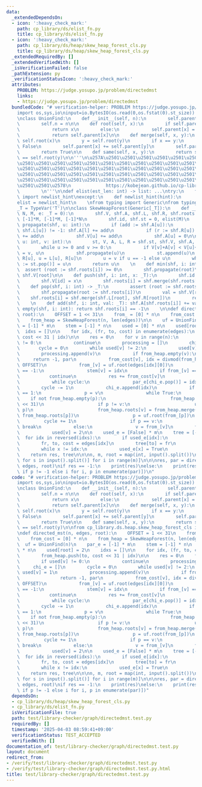 ```yaml
---
data:
  _extendedDependsOn:
  - icon: ':heavy_check_mark:'
    path: cp_library/ds/elist_fn.py
    title: cp_library/ds/elist_fn.py
  - icon: ':heavy_check_mark:'
    path: cp_library/ds/heap/skew_heap_forest_cls.py
    title: cp_library/ds/heap/skew_heap_forest_cls.py
  _extendedRequiredBy: []
  _extendedVerifiedWith: []
  _isVerificationFailed: false
  _pathExtension: py
  _verificationStatusIcon: ':heavy_check_mark:'
  attributes:
    PROBLEM: https://judge.yosupo.jp/problem/directedmst
    links:
    - https://judge.yosupo.jp/problem/directedmst
  bundledCode: "# verification-helper: PROBLEM https://judge.yosupo.jp/problem/directedmst\n\
    import os,sys,io\ninput=io.BytesIO(os.read(0,os.fstat(0).st_size)).readline\n\n\
    \nclass UnionFind:\n    def __init__(self, n):\n        self.parent = [-1] * n\n\
    \        self.n = n\n\n    def root(self, x):\n        if self.parent[x] < 0:\n\
    \            return x\n        else:\n            self.parent[x] = self.root(self.parent[x])\n\
    \            return self.parent[x]\n\n    def merge(self, x, y):\n        x =\
    \ self.root(x)\n        y = self.root(y)\n        if x == y:\n            return\
    \ False\n        self.parent[x] += self.parent[y]\n        self.parent[y] = x\n\
    \        return True\n\n    def same(self, x, y):\n        return self.root(x)\
    \ == self.root(y)\n\n'''\n\u257A\u2501\u2501\u2501\u2501\u2501\u2501\u2501\u2501\
    \u2501\u2501\u2501\u2501\u2501\u2501\u2501\u2501\u2501\u2501\u2501\u2501\u2501\
    \u2501\u2501\u2501\u2501\u2501\u2501\u2501\u2501\u2501\u2501\u2501\u2501\u2501\
    \u2501\u2501\u2501\u2501\u2501\u2501\u2501\u2501\u2501\u2501\u2501\u2501\u2501\
    \u2501\u2501\u2501\u2501\u2501\u2501\u2501\u2501\u2501\u2501\u2501\u2501\u2501\
    \u2501\u2501\u2578\n             https://kobejean.github.io/cp-library       \
    \        \n'''\n\ndef elist(est_len: int) -> list: ...\ntry:\n    from __pypy__\
    \ import newlist_hint\nexcept:\n    def newlist_hint(hint):\n        return []\n\
    elist = newlist_hint\n    \nfrom typing import Generic\nfrom typing import TypeVar\n\
    _T = TypeVar('T')\n\nclass SkewHeapForest(Generic[_T]):\n    def __init__(shf,\
    \ N, M, e: _T = 0):\n        shf.V, shf.A, shf.L, shf.R, shf.roots = [e]*M, [e]*M,\
    \ [-1]*M, [-1]*M, [-1]*N\n        shf.id, shf.st = 0, elist(M)\n    \n    def\
    \ propagate(shf, u: int):\n        if (add := shf.A[u]):\n            if (l :=\
    \ shf.L[u]) != -1: shf.A[l] += add\n            if (r := shf.R[u]) != -1: shf.A[r]\
    \ += add\n            shf.V[u] += add\n            shf.A[u] = 0\n\n    def merge(shf,\
    \ u: int, v: int):\n        st, V, A, L, R = shf.st, shf.V, shf.A, shf.L, shf.R\n\
    \        while u >= 0 and v >= 0:\n            if V[v]+A[v] < V[u]+A[u]: u, v\
    \ = v, u\n            shf.propagate(u)\n            st.append(u)\n           \
    \ R[u], u = L[u], R[u]\n        u = v if u == -1 else u\n        while st: L[u\
    \ := st.pop()] = u\n        return u\n    \n    def min(shf, i: int):\n      \
    \  assert (root := shf.roots[i]) >= 0\n        shf.propagate(root)\n        return\
    \ shf.V[root]\n\n    def push(shf, i: int, x: _T):\n        shf.id = (id := shf.id)+1\n\
    \        shf.V[id] = x\n        shf.roots[i] = shf.merge(shf.roots[i], id)\n\n\
    \    def pop(shf, i: int) -> _T:\n        assert (root := shf.roots[i]) >= 0\n\
    \        shf.propagate(root := shf.roots[i])\n        val = shf.V[root]\n    \
    \    shf.roots[i] = shf.merge(shf.L[root], shf.R[root])\n        return val\n\
    \    \n    def add(shf, i: int, val: _T): shf.A[shf.roots[i]] += val\n    def\
    \ empty(shf, i: int): return shf.roots[i] == -1\n    \n\ndef directed_mst(n, edges,\
    \ root):\n    OFFSET = 1 << 31\n    from_ = [0] * n\n    from_cost = [0] * n\n\
    \    from_heap = SkewHeapForest(n, len(edges))\n\n    uf = UnionFind(n)\n    par_e\
    \ = [-1] * m\n    stem = [-1] * n\n    used = [0] * n\n    used[root] = 2\n  \
    \  idxs = []\n\n    for idx, (fr, to, cost) in enumerate(edges):\n        from_heap.push(to,\
    \ cost << 31 | idx)\n\n    res = 0\n    for v in range(n):\n        if used[v]\
    \ != 0:\n            continue\n        processing = []\n        chi_e = []\n \
    \       cycle = 0\n        while used[v] != 2:\n            used[v] = 1\n    \
    \        processing.append(v)\n            if from_heap.empty(v):\n          \
    \     return -1, par\n            from_cost[v], idx = divmod(from_heap.pop(v),\
    \ OFFSET)\n            from_[v] = uf.root(edges[idx][0])\n            if stem[v]\
    \ == -1:\n                stem[v] = idx\n            if from_[v] == v:\n     \
    \           continue\n            res += from_cost[v]\n            idxs.append(idx)\n\
    \            while cycle:\n                par_e[chi_e.pop()] = idx\n        \
    \        cycle -= 1\n            chi_e.append(idx)\n            if used[from_[v]]\
    \ == 1:\n                p = v\n                while True:\n                \
    \    if not from_heap.empty(p):\n                        from_heap.add(p, -from_cost[p]\
    \ << 31)\n                    if p != v:\n                        uf.merge(v,\
    \ p)\n                        from_heap.roots[v] = from_heap.merge(from_heap.roots[v],\
    \ from_heap.roots[p])\n                    p = uf.root(from_[p])\n           \
    \         cycle += 1\n                    if p == v:\n                       \
    \ break\n            else:\n                v = from_[v]\n        for v in processing:\n\
    \            used[v] = 2\n\n    used_e = [False] * m\n    tree = [-1] * n\n  \
    \  for idx in reversed(idxs):\n        if used_e[idx]:\n            continue\n\
    \        fr, to, cost = edges[idx]\n        tree[to] = fr\n        x = stem[to]\n\
    \        while x != idx:\n            used_e[x] = True\n            x = par_e[x]\n\
    \    return res, tree\n\n\nn, m, root = map(int, input().split())\nedges = [[int(s)\
    \ for s in input().split()] for i in range(m)]\n\n\nres, par = directed_mst(n,\
    \ edges, root)\nif res == -1:\n    print(res)\nelse:\n    print(res)\n    print(*[p\
    \ if p != -1 else i for i, p in enumerate(par)])\n"
  code: "# verification-helper: PROBLEM https://judge.yosupo.jp/problem/directedmst\n\
    import os,sys,io\ninput=io.BytesIO(os.read(0,os.fstat(0).st_size)).readline\n\n\
    \nclass UnionFind:\n    def __init__(self, n):\n        self.parent = [-1] * n\n\
    \        self.n = n\n\n    def root(self, x):\n        if self.parent[x] < 0:\n\
    \            return x\n        else:\n            self.parent[x] = self.root(self.parent[x])\n\
    \            return self.parent[x]\n\n    def merge(self, x, y):\n        x =\
    \ self.root(x)\n        y = self.root(y)\n        if x == y:\n            return\
    \ False\n        self.parent[x] += self.parent[y]\n        self.parent[y] = x\n\
    \        return True\n\n    def same(self, x, y):\n        return self.root(x)\
    \ == self.root(y)\n\nfrom cp_library.ds.heap.skew_heap_forest_cls import SkewHeapForest\n\
    \ndef directed_mst(n, edges, root):\n    OFFSET = 1 << 31\n    from_ = [0] * n\n\
    \    from_cost = [0] * n\n    from_heap = SkewHeapForest(n, len(edges))\n\n  \
    \  uf = UnionFind(n)\n    par_e = [-1] * m\n    stem = [-1] * n\n    used = [0]\
    \ * n\n    used[root] = 2\n    idxs = []\n\n    for idx, (fr, to, cost) in enumerate(edges):\n\
    \        from_heap.push(to, cost << 31 | idx)\n\n    res = 0\n    for v in range(n):\n\
    \        if used[v] != 0:\n            continue\n        processing = []\n   \
    \     chi_e = []\n        cycle = 0\n        while used[v] != 2:\n           \
    \ used[v] = 1\n            processing.append(v)\n            if from_heap.empty(v):\n\
    \               return -1, par\n            from_cost[v], idx = divmod(from_heap.pop(v),\
    \ OFFSET)\n            from_[v] = uf.root(edges[idx][0])\n            if stem[v]\
    \ == -1:\n                stem[v] = idx\n            if from_[v] == v:\n     \
    \           continue\n            res += from_cost[v]\n            idxs.append(idx)\n\
    \            while cycle:\n                par_e[chi_e.pop()] = idx\n        \
    \        cycle -= 1\n            chi_e.append(idx)\n            if used[from_[v]]\
    \ == 1:\n                p = v\n                while True:\n                \
    \    if not from_heap.empty(p):\n                        from_heap.add(p, -from_cost[p]\
    \ << 31)\n                    if p != v:\n                        uf.merge(v,\
    \ p)\n                        from_heap.roots[v] = from_heap.merge(from_heap.roots[v],\
    \ from_heap.roots[p])\n                    p = uf.root(from_[p])\n           \
    \         cycle += 1\n                    if p == v:\n                       \
    \ break\n            else:\n                v = from_[v]\n        for v in processing:\n\
    \            used[v] = 2\n\n    used_e = [False] * m\n    tree = [-1] * n\n  \
    \  for idx in reversed(idxs):\n        if used_e[idx]:\n            continue\n\
    \        fr, to, cost = edges[idx]\n        tree[to] = fr\n        x = stem[to]\n\
    \        while x != idx:\n            used_e[x] = True\n            x = par_e[x]\n\
    \    return res, tree\n\n\nn, m, root = map(int, input().split())\nedges = [[int(s)\
    \ for s in input().split()] for i in range(m)]\n\n\nres, par = directed_mst(n,\
    \ edges, root)\nif res == -1:\n    print(res)\nelse:\n    print(res)\n    print(*[p\
    \ if p != -1 else i for i, p in enumerate(par)])"
  dependsOn:
  - cp_library/ds/heap/skew_heap_forest_cls.py
  - cp_library/ds/elist_fn.py
  isVerificationFile: true
  path: test/library-checker/graph/directedmst.test.py
  requiredBy: []
  timestamp: '2025-04-03 08:59:41+09:00'
  verificationStatus: TEST_ACCEPTED
  verifiedWith: []
documentation_of: test/library-checker/graph/directedmst.test.py
layout: document
redirect_from:
- /verify/test/library-checker/graph/directedmst.test.py
- /verify/test/library-checker/graph/directedmst.test.py.html
title: test/library-checker/graph/directedmst.test.py
---
```

